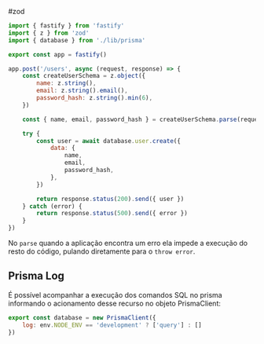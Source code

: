 #zod 

```jsx
import { fastify } from 'fastify'
import { z } from 'zod'
import { database } from './lib/prisma'

export const app = fastify()

app.post('/users', async (request, response) => {
    const createUserSchema = z.object({
        name: z.string(),
        email: z.string().email(),
        password_hash: z.string().min(6),
    })

    const { name, email, password_hash } = createUserSchema.parse(request.body)

    try {
        const user = await database.user.create({
            data: {
                name,
                email,
                password_hash,
            },
        })

        return response.status(200).send({ user })
    } catch (error) {
        return response.status(500).send({ error })
    }
})

```

No `parse` quando a aplicação encontra um erro ela impede a execução do resto do código, pulando diretamente para o `throw error`.
## Prisma Log
É possível acompanhar a execução dos comandos SQL no prisma informando o acionamento desse recurso no objeto PrismaClient:

```jsx
export const database = new PrismaClient({
    log: env.NODE_ENV == 'development' ? ['query'] : []
})

```